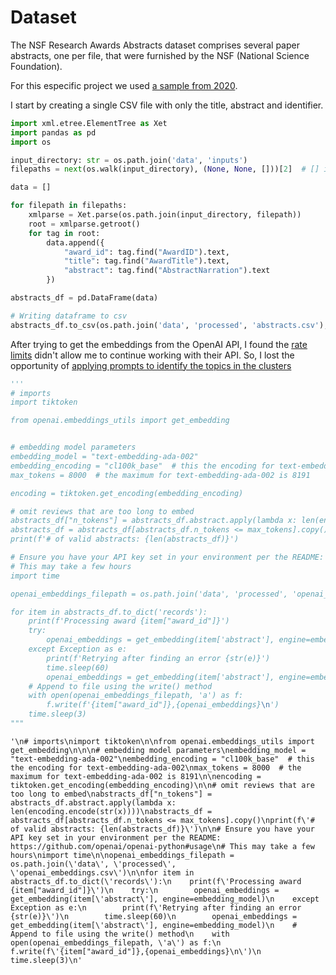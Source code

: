 # Dataset

The NSF Research Awards Abstracts dataset comprises several paper abstracts, one per file, that were furnished by the NSF (National Science Foundation).

For this especific project we used [a sample from 2020](https://www.nsf.gov/awardsearch/download?DownloadFileName=2020&All=true).

I start by creating a single CSV file with only the title, abstract and identifier.


```python
import xml.etree.ElementTree as Xet 
import pandas as pd
import os

input_directory: str = os.path.join('data', 'inputs')
filepaths = next(os.walk(input_directory), (None, None, []))[2]  # [] if no file

data = []

for filepath in filepaths:
    xmlparse = Xet.parse(os.path.join(input_directory, filepath)) 
    root = xmlparse.getroot() 
    for tag in root:
        data.append({
            "award_id": tag.find("AwardID").text,
            "title": tag.find("AwardTitle").text,
            "abstract": tag.find("AbstractNarration").text
        })

abstracts_df = pd.DataFrame(data) 

# Writing dataframe to csv 
abstracts_df.to_csv(os.path.join('data', 'processed', 'abstracts.csv'), index=False)
```

After trying to get the embeddings from the OpenAI API, I found the [rate limits](https://platform.openai.com/account/rate-limits) didn't allow me to continue working with their API. So, I lost the opportunity of [applying prompts to identify the topics in the clusters](https://cookbook.openai.com/examples/clustering)


```python
'''
# imports
import tiktoken

from openai.embeddings_utils import get_embedding


# embedding model parameters
embedding_model = "text-embedding-ada-002"
embedding_encoding = "cl100k_base"  # this the encoding for text-embedding-ada-002
max_tokens = 8000  # the maximum for text-embedding-ada-002 is 8191

encoding = tiktoken.get_encoding(embedding_encoding)

# omit reviews that are too long to embed
abstracts_df["n_tokens"] = abstracts_df.abstract.apply(lambda x: len(encoding.encode(str(x))))
abstracts_df = abstracts_df[abstracts_df.n_tokens <= max_tokens].copy()
print(f'# of valid abstracts: {len(abstracts_df)}')

# Ensure you have your API key set in your environment per the README: https://github.com/openai/openai-python#usage
# This may take a few hours
import time

openai_embeddings_filepath = os.path.join('data', 'processed', 'openai_embeddings.csv')

for item in abstracts_df.to_dict('records'):
    print(f'Processing award {item["award_id"]}')
    try:
        openai_embeddings = get_embedding(item['abstract'], engine=embedding_model)
    except Exception as e:
        print(f'Retrying after finding an error {str(e)}')
        time.sleep(60)
        openai_embeddings = get_embedding(item['abstract'], engine=embedding_model)
    # Append to file using the write() method
    with open(openai_embeddings_filepath, 'a') as f:
        f.write(f'{item["award_id"]},{openai_embeddings}\n')
    time.sleep(3)
"""
```




    '\n# imports\nimport tiktoken\n\nfrom openai.embeddings_utils import get_embedding\n\n\n# embedding model parameters\nembedding_model = "text-embedding-ada-002"\nembedding_encoding = "cl100k_base"  # this the encoding for text-embedding-ada-002\nmax_tokens = 8000  # the maximum for text-embedding-ada-002 is 8191\n\nencoding = tiktoken.get_encoding(embedding_encoding)\n\n# omit reviews that are too long to embed\nabstracts_df["n_tokens"] = abstracts_df.abstract.apply(lambda x: len(encoding.encode(str(x))))\nabstracts_df = abstracts_df[abstracts_df.n_tokens <= max_tokens].copy()\nprint(f\'# of valid abstracts: {len(abstracts_df)}\')\n\n# Ensure you have your API key set in your environment per the README: https://github.com/openai/openai-python#usage\n# This may take a few hours\nimport time\n\nopenai_embeddings_filepath = os.path.join(\'data\', \'processed\', \'openai_embeddings.csv\')\n\nfor item in abstracts_df.to_dict(\'records\'):\n    print(f\'Processing award {item["award_id"]}\')\n    try:\n        openai_embeddings = get_embedding(item[\'abstract\'], engine=embedding_model)\n    except Exception as e:\n        print(f\'Retrying after finding an error {str(e)}\')\n        time.sleep(60)\n        openai_embeddings = get_embedding(item[\'abstract\'], engine=embedding_model)\n    # Append to file using the write() method\n    with open(openai_embeddings_filepath, \'a\') as f:\n        f.write(f\'{item["award_id"]},{openai_embeddings}\n\')\n    time.sleep(3)\n'




